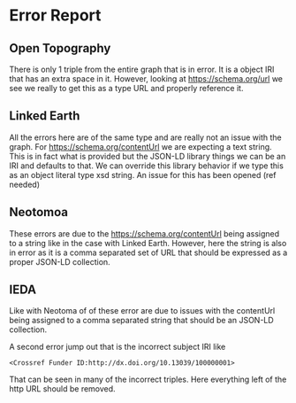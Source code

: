 # Error Report

## Open Topography

There is only 1 triple from the entire graph that is in error.  It is a 
object IRI that has an extra space in it.   However, looking at
https://schema.org/url we see we really to get this as a type URL and 
properly reference it. 


## Linked Earth

All the errors here are of the same type and are really not an issue with 
the graph.  For https://schema.org/contentUrl we are expecting a text string.
This is in fact what is provided but the JSON-LD library things we can be an IRI 
and defaults to that.  We can override this library behavior if we type this 
as an object literal type xsd string.  An issue for this has been opened (ref needed)

## Neotomoa

These errors are due to the https://schema.org/contentUrl being assigned to a string 
like in the case with Linked Earth.   However, here the string is also in error as it 
is a comma separated set of URL that should be expressed as a proper JSON-LD collection. 

## IEDA

Like with Neotoma of of these error are due to issues with the contentUrl being assigned to 
a comma separated string that should be an JSON-LD collection.

A second error jump out that is the incorrect subject IRI like 
```
<Crossref Funder ID:http://dx.doi.org/10.13039/100000001> 
```
That can be seen in many of the incorrect triples.  Here everything left of the http URL should
be removed.  


